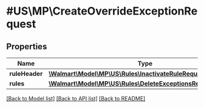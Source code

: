# #US\MP\CreateOverrideExceptionRequest

## Properties

Name | Type | Description | Notes
------------ | ------------- | ------------- | -------------
**ruleHeader** | [**\Walmart\Model\MP\US\Rules\InactivateRuleRequestRuleHeader**](InactivateRuleRequestRuleHeader.md) |  | [optional]
**rules** | [**\Walmart\Model\MP\US\Rules\DeleteExceptionsRequestRules**](DeleteExceptionsRequestRules.md) |  | [optional]


[[Back to Model list]](../) [[Back to API list]](../../Api/US/MP) [[Back to README]](../../README.md)
